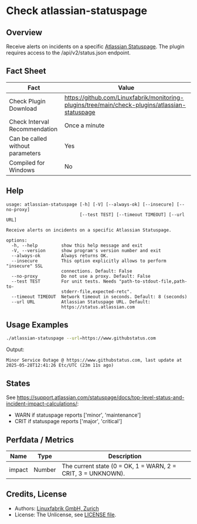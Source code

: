 # Check atlassian-statuspage

## Overview

Receive alerts on incidents on a specific [Atlassian Statuspage](https://www.atlassian.com/software/statuspage). The plugin requires access to the <span class="title-ref">/api/v2/status.json</span> endpoint.


## Fact Sheet

| Fact | Value |
|----|----|
| Check Plugin Download                 | <https://github.com/Linuxfabrik/monitoring-plugins/tree/main/check-plugins/atlassian-statuspage> |
| Check Interval Recommendation         | Once a minute |
| Can be called without parameters      | Yes |
| Compiled for Windows                  | No |


## Help

```text
usage: atlassian-statuspage [-h] [-V] [--always-ok] [--insecure] [--no-proxy]
                            [--test TEST] [--timeout TIMEOUT] [--url URL]

Receive alerts on incidents on a specific Atlassian Statuspage.

options:
  -h, --help         show this help message and exit
  -V, --version      show program's version number and exit
  --always-ok        Always returns OK.
  --insecure         This option explicitly allows to perform "insecure" SSL
                     connections. Default: False
  --no-proxy         Do not use a proxy. Default: False
  --test TEST        For unit tests. Needs "path-to-stdout-file,path-to-
                     stderr-file,expected-retc".
  --timeout TIMEOUT  Network timeout in seconds. Default: 8 (seconds)
  --url URL          Atlassian Statuspage URL. Default:
                     https://status.atlassian.com
```


## Usage Examples

```bash
./atlassian-statuspage --url=https://www.githubstatus.com
```

Output:

```text
Minor Service Outage @ https://www.githubstatus.com, last update at 2025-05-28T12:41:26 Etc/UTC (23m 11s ago)
```


## States

See <https://support.atlassian.com/statuspage/docs/top-level-status-and-incident-impact-calculations/>:

* WARN if statuspage reports \['minor', 'maintenance'\]
* CRIT if statuspage reports \['major', 'critical'\]


## Perfdata / Metrics

| Name   | Type   | Description                                                  |
|--------|--------|--------------------------------------------------------------|
| impact | Number | The current state (0 = OK, 1 = WARN, 2 = CRIT, 3 = UNKNOWN). |


## Credits, License

* Authors: [Linuxfabrik GmbH, Zurich](https://www.linuxfabrik.ch)
* License: The Unlicense, see [LICENSE file](https://unlicense.org/).

